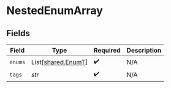 # NestedEnumArray


## Fields

| Field                                              | Type                                               | Required                                           | Description                                        |
| -------------------------------------------------- | -------------------------------------------------- | -------------------------------------------------- | -------------------------------------------------- |
| `enums`                                            | List[[shared.EnumT](../../models/shared/enumt.md)] | :heavy_check_mark:                                 | N/A                                                |
| `tags`                                             | *str*                                              | :heavy_check_mark:                                 | N/A                                                |
